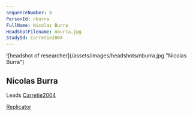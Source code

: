 ```yaml
---
SequenceNumber: 8
PersonId: nburra
FullName: Nicolas Burra
HeadShotFilename: nburra.jpg
StudyId: Carretie2004
---
```

<a name="nburra">
![headshot of researcher](/assets/images/headshots/nburra.jpg "Nicolas Burra")

## Nicolas Burra



Leads [Carretie2004](/replications/#Carretie2004)



[Replicator]("replicator") 